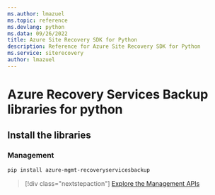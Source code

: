 ```yaml
---
ms.author: lmazuel
ms.topic: reference
ms.devlang: python
ms.data: 09/26/2022
title: Azure Site Recovery SDK for Python
description: Reference for Azure Site Recovery SDK for Python
ms.service: siterecovery
author: lmazuel
---
```

# Azure Recovery Services Backup libraries for python

## Install the libraries


### Management

```bash
pip install azure-mgmt-recoveryservicesbackup
```
> [!div class="nextstepaction"]
> [Explore the Management APIs](/python/api/overview/azure/recoveryservicesbackup/management)